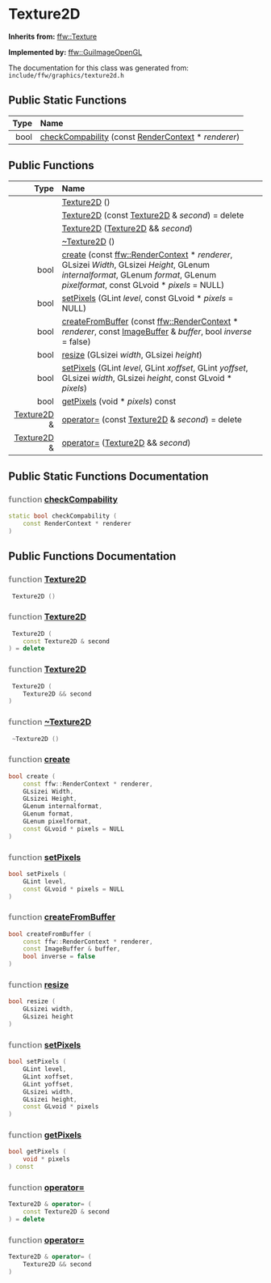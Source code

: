 Texture2D
===================================


**Inherits from:** [ffw::Texture](ffw_Texture.html)

**Implemented by:** [ffw::GuiImageOpenGL](ffw_GuiImageOpenGL.html)

The documentation for this class was generated from: `include/ffw/graphics/texture2d.h`



## Public Static Functions

| Type | Name |
| -------: | :------- |
|  bool | [checkCompability](#e9dc30f1) (const [RenderContext](ffw_RenderContext.html) * _renderer_)  |


## Public Functions

| Type | Name |
| -------: | :------- |
|   | [Texture2D](#ee0911a8) ()  |
|   | [Texture2D](#036b8e3f) (const [Texture2D](ffw_Texture2D.html) & _second_) = delete  |
|   | [Texture2D](#75e56eea) ([Texture2D](ffw_Texture2D.html) && _second_)  |
|   | [~Texture2D](#3aeb91cf) ()  |
|  bool | [create](#96d774d3) (const [ffw::RenderContext](ffw_RenderContext.html) * _renderer_, GLsizei _Width_, GLsizei _Height_, GLenum _internalformat_, GLenum _format_, GLenum _pixelformat_, const GLvoid * _pixels_ = NULL)  |
|  bool | [setPixels](#c5b92473) (GLint _level_, const GLvoid * _pixels_ = NULL)  |
|  bool | [createFromBuffer](#e0034941) (const [ffw::RenderContext](ffw_RenderContext.html) * _renderer_, const [ImageBuffer](ffw_ImageBuffer.html) & _buffer_, bool _inverse_ = false)  |
|  bool | [resize](#d5d7f904) (GLsizei _width_, GLsizei _height_)  |
|  bool | [setPixels](#32eb4d97) (GLint _level_, GLint _xoffset_, GLint _yoffset_, GLsizei _width_, GLsizei _height_, const GLvoid * _pixels_)  |
|  bool | [getPixels](#2a22fac1) (void * _pixels_) const  |
|  [Texture2D](ffw_Texture2D.html) & | [operator=](#176b4505) (const [Texture2D](ffw_Texture2D.html) & _second_) = delete  |
|  [Texture2D](ffw_Texture2D.html) & | [operator=](#0d0ce047) ([Texture2D](ffw_Texture2D.html) && _second_)  |


## Public Static Functions Documentation

### <span style="opacity:0.5;">function</span> <a id="e9dc30f1" href="#e9dc30f1">checkCompability</a>

```cpp
static bool checkCompability (
    const RenderContext * renderer
) 
```





## Public Functions Documentation

### <span style="opacity:0.5;">function</span> <a id="ee0911a8" href="#ee0911a8">Texture2D</a>

```cpp
 Texture2D () 
```



### <span style="opacity:0.5;">function</span> <a id="036b8e3f" href="#036b8e3f">Texture2D</a>

```cpp
 Texture2D (
    const Texture2D & second
) = delete 
```



### <span style="opacity:0.5;">function</span> <a id="75e56eea" href="#75e56eea">Texture2D</a>

```cpp
 Texture2D (
    Texture2D && second
) 
```



### <span style="opacity:0.5;">function</span> <a id="3aeb91cf" href="#3aeb91cf">~Texture2D</a>

```cpp
 ~Texture2D () 
```



### <span style="opacity:0.5;">function</span> <a id="96d774d3" href="#96d774d3">create</a>

```cpp
bool create (
    const ffw::RenderContext * renderer,
    GLsizei Width,
    GLsizei Height,
    GLenum internalformat,
    GLenum format,
    GLenum pixelformat,
    const GLvoid * pixels = NULL
) 
```



### <span style="opacity:0.5;">function</span> <a id="c5b92473" href="#c5b92473">setPixels</a>

```cpp
bool setPixels (
    GLint level,
    const GLvoid * pixels = NULL
) 
```



### <span style="opacity:0.5;">function</span> <a id="e0034941" href="#e0034941">createFromBuffer</a>

```cpp
bool createFromBuffer (
    const ffw::RenderContext * renderer,
    const ImageBuffer & buffer,
    bool inverse = false
) 
```



### <span style="opacity:0.5;">function</span> <a id="d5d7f904" href="#d5d7f904">resize</a>

```cpp
bool resize (
    GLsizei width,
    GLsizei height
) 
```



### <span style="opacity:0.5;">function</span> <a id="32eb4d97" href="#32eb4d97">setPixels</a>

```cpp
bool setPixels (
    GLint level,
    GLint xoffset,
    GLint yoffset,
    GLsizei width,
    GLsizei height,
    const GLvoid * pixels
) 
```



### <span style="opacity:0.5;">function</span> <a id="2a22fac1" href="#2a22fac1">getPixels</a>

```cpp
bool getPixels (
    void * pixels
) const 
```



### <span style="opacity:0.5;">function</span> <a id="176b4505" href="#176b4505">operator=</a>

```cpp
Texture2D & operator= (
    const Texture2D & second
) = delete 
```



### <span style="opacity:0.5;">function</span> <a id="0d0ce047" href="#0d0ce047">operator=</a>

```cpp
Texture2D & operator= (
    Texture2D && second
) 
```





